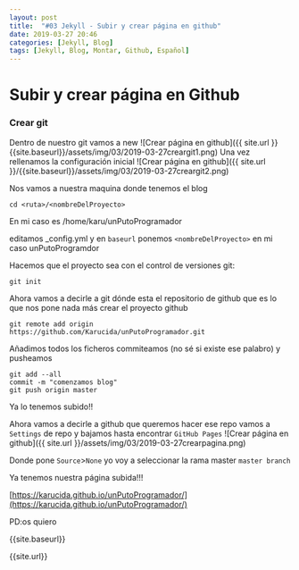 ```yaml
---
layout: post
title:  "#03 Jekyll - Subir y crear página en github"
date: 2019-03-27 20:46
categories: [Jekyll, Blog]
tags: [Jekyll, Blog, Montar, Github, Español]
---
```


# Subir y crear página en Github

### Crear git
Dentro de nuestro git vamos a new
![Crear página en github]({{ site.url }}{{site.baseurl}}/assets/img/03/2019-03-27creargit1.png)
Una vez rellenamos la configuración inicial
![Crear página en github]({{ site.url }}/{{site.baseurl}}/assets/img/03/2019-03-27creargit2.png)

Nos vamos a nuestra maquina donde tenemos el blog
```
cd <ruta>/<nombreDelProyecto>
```
En mi caso es /home/karu/unPutoProgramador

editamos \_config.yml y en `baseurl` ponemos `<nombreDelProyecto>` en mi caso unPutoProgramdor

Hacemos que el proyecto sea con el control de versiones git:
```shell
git init
```
Ahora vamos a decirle a git dónde esta el repositorio de github que es lo que nos pone nada más crear el proyecto github
```shell
git remote add origin https://github.com/Karucida/unPutoProgramador.git
```
Añadimos todos los ficheros commiteamos (no sé si existe ese palabro) y pusheamos
```shell
git add --all
commit -m "comenzamos blog"
git push origin master
```
Ya lo tenemos subido!!

Ahora vamos a decirle a github que queremos hacer ese repo vamos a `Settings` de repo y bajamos hasta encontrar `GitHub Pages`
![Crear página en github]({{ site.url }}/assets/img/03/2019-03-27crearpagina.png)

Donde pone `Source`>`None` yo voy a seleccionar la rama master `master branch`

Ya tenemos nuestra página subida!!!

[https://karucida.github.io/unPutoProgramador/](https://karucida.github.io/unPutoProgramador/)

PD:os quiero

{{site.baseurl}}

{{site.url}}